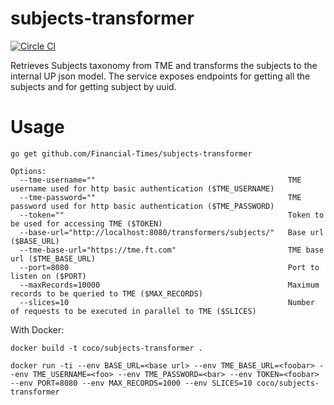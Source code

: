 # subjects-transformer

[![Circle CI](https://circleci.com/gh/Financial-Times/subjects-transformer/tree/master.png?style=shield)](https://circleci.com/gh/Financial-Times/subjects-transformer/tree/master)

Retrieves Subjects taxonomy from TME and transforms the subjects to the internal UP json model.
The service exposes endpoints for getting all the subjects and for getting subject by uuid.

# Usage
`go get github.com/Financial-Times/subjects-transformer`

```
Options:
  --tme-username=""                                           TME username used for http basic authentication ($TME_USERNAME)
  --tme-password=""                                           TME password used for http basic authentication ($TME_PASSWORD)
  --token=""                                                  Token to be used for accessing TME ($TOKEN)
  --base-url="http://localhost:8080/transformers/subjects/"   Base url ($BASE_URL)
  --tme-base-url="https://tme.ft.com"                         TME base url ($TME_BASE_URL)
  --port=8080                                                 Port to listen on ($PORT)
  --maxRecords=10000                                          Maximum records to be queried to TME ($MAX_RECORDS)
  --slices=10                                                 Number of requests to be executed in parallel to TME ($SLICES)
```

With Docker:

`docker build -t coco/subjects-transformer .`

`docker run -ti --env BASE_URL=<base url> --env TME_BASE_URL=<foobar> --env TME_USERNAME=<foo> --env TME_PASSWORD=<bar> --env TOKEN=<foobar> --env PORT=8080 --env MAX_RECORDS=1000 --env SLICES=10 coco/subjects-transformer`
